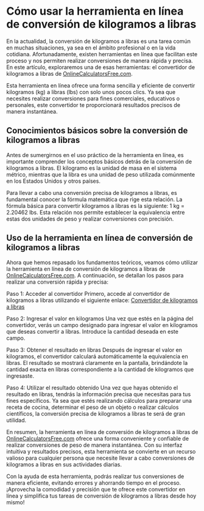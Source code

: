 Cómo usar la herramienta en línea de conversión de kilogramos a libras
======================================================================

En la actualidad, la conversión de kilogramos a libras es una tarea común en muchas situaciones, ya sea en el ámbito profesional o en la vida cotidiana. Afortunadamente, existen herramientas en línea que facilitan este proceso y nos permiten realizar conversiones de manera rápida y precisa. En este artículo, exploraremos una de esas herramientas: el convertidor de kilogramos a libras de [OnlineCalculatorsFree.com](http://OnlineCalculatorsFree.com).

Esta herramienta en línea ofrece una forma sencilla y eficiente de convertir kilogramos (kg) a libras (lbs) con solo unos pocos clics. Ya sea que necesites realizar conversiones para fines comerciales, educativos o personales, este convertidor te proporcionará resultados precisos de manera instantánea.

Conocimientos básicos sobre la conversión de kilogramos a libras
----------------------------------------------------------------

Antes de sumergirnos en el uso práctico de la herramienta en línea, es importante comprender los conceptos básicos detrás de la conversión de kilogramos a libras. El kilogramo es la unidad de masa en el sistema métrico, mientras que la libra es una unidad de peso utilizada comúnmente en los Estados Unidos y otros países.

Para llevar a cabo una conversión precisa de kilogramos a libras, es fundamental conocer la fórmula matemática que rige esta relación. La fórmula básica para convertir kilogramos a libras es la siguiente: 1 kg = 2.20462 lbs. Esta relación nos permite establecer la equivalencia entre estas dos unidades de peso y realizar conversiones con precisión.

Uso de la herramienta en línea de conversión de kilogramos a libras
-------------------------------------------------------------------

Ahora que hemos repasado los fundamentos teóricos, veamos cómo utilizar la herramienta en línea de conversión de kilogramos a libras de [OnlineCalculatorsFree.com](http://OnlineCalculatorsFree.com). A continuación, se detallan los pasos para realizar una conversión rápida y precisa:

Paso 1: Acceder al convertidor Primero, accede al convertidor de kilogramos a libras utilizando el siguiente enlace: [Convertidor de kilogramos a libras](https://www.onlinecalculatorsfree.com/es/convert/kilograms-to-pounds.html)

Paso 2: Ingresar el valor en kilogramos Una vez que estés en la página del convertidor, verás un campo designado para ingresar el valor en kilogramos que deseas convertir a libras. Introduce la cantidad deseada en este campo.

Paso 3: Obtener el resultado en libras Después de ingresar el valor en kilogramos, el convertidor calculará automáticamente la equivalencia en libras. El resultado se mostrará claramente en la pantalla, brindándote la cantidad exacta en libras correspondiente a la cantidad de kilogramos que ingresaste.

Paso 4: Utilizar el resultado obtenido Una vez que hayas obtenido el resultado en libras, tendrás la información precisa que necesitas para tus fines específicos. Ya sea que estés realizando cálculos para preparar una receta de cocina, determinar el peso de un objeto o realizar cálculos científicos, la conversión precisa de kilogramos a libras te será de gran utilidad.

En resumen, la herramienta en línea de conversión de kilogramos a libras de [OnlineCalculatorsFree.com](http://OnlineCalculatorsFree.com) ofrece una forma conveniente y confiable de realizar conversiones de peso de manera instantánea. Con su interfaz intuitiva y resultados precisos, esta herramienta se convierte en un recurso valioso para cualquier persona que necesite llevar a cabo conversiones de kilogramos a libras en sus actividades diarias.

Con la ayuda de esta herramienta, podrás realizar tus conversiones de manera eficiente, evitando errores y ahorrando tiempo en el proceso. ¡Aprovecha la comodidad y precisión que te ofrece este convertidor en línea y simplifica tus tareas de conversión de kilogramos a libras desde hoy mismo!